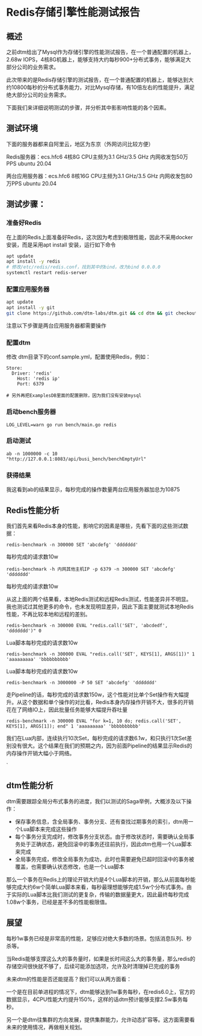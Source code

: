 # Redis存储引擎性能测试报告

## 概述
之前dtm给出了Mysql作为存储引擎的性能测试报告，在一个普通配置的机器上，2.68w IOPS，4核8G机器上，能够支持大约每秒900+分布式事务，能够满足大部分公司的业务需求。

此次带来的是Redis存储引擎的测试报告，在一个普通配置的机器上，能够达到大约10800每秒的分布式事务能力，对比Mysql存储，有10倍左右的性能提升，满足绝大部分公司的业务需求。

下面我们来详细说明测试的步骤，并分析其中影影响性能的各个因素。

## 测试环境
下面的服务器都来自阿里云，地区为东京（外网访问比较方便）

Redis服务器：ecs.hfc6 4核8G CPU主频为3.1 GHz/3.5 GHz 内网收发包50万PPS ubuntu 20.04

两台应用服务器：ecs.hfc6 8核16G CPU主频为3.1 GHz/3.5 GHz 内网收发包80万PPS ubuntu 20.04

## 测试步骤：

### 准备好Redis
在上面的Redis上面准备好Redis，这次因为考虑到极限性能，因此不采用docker安装，而是采用apt install 安装，运行如下命令
``` bash
apt update
apt install -y redis
# 修改/etc/redis/redis.conf，找到其中的bind，改为bind 0.0.0.0
systemctl restart redis-server
```

### 配置应用服务器
``` bash
apt update
apt install -y git
git clone https://github.com/dtm-labs/dtm.git && cd dtm && git checkout alpha && cd bench && make
```

注意以下步骤是两台应用服务器都需要操作

### 配置dtm
修改 dtm目录下的conf.sample.yml，配置使用Redis，例如：
```
Store:
  Driver: 'redis'
	Host: 'redis ip'
	Port: 6379

# 另外再把ExamplesDB里面的配置删除，因为我们没有安装mysql
```

### 启动bench服务器
`
LOG_LEVEL=warn go run bench/main.go redis
`

### 启动测试
`
ab -n 1000000 -c 10 "http://127.0.0.1:8083/api/busi_bench/benchEmptyUrl"
`

### 获得结果

我这看到ab的结果显示，每秒完成的操作数量两台应用服务器加总为10875

## Redis性能分析
我们首先来看Redis本身的性能，影响它的因素是哪些，先看下面的这些测试数据：

`
redis-benchmark -n 300000 SET 'abcdefg' 'ddddddd'
`

每秒完成的请求数10w

`
redis-benchmark -h 内网其他主机IP -p 6379 -n 300000 SET 'abcdefg' 'ddddddd'
`

每秒完成的请求数10w

从这上面的两个结果看，本地Redis测试和远程Redis测试，性能差异并不明显。我也测试过其他更多的命令，也未发现明显差异，因此下面主要就测试本地Redis性能，不再比较本地和远程的差别。

`
redis-benchmark -n 300000 EVAL "redis.call('SET', 'abcdedf', 'ddddddd')" 0
`

Lua脚本每秒完成的请求数10w

`
redis-benchmark -n 300000 EVAL "redis.call('SET', KEYS[1], ARGS[1])" 1 'aaaaaaaaa' 'bbbbbbbbbb'
`

Lua脚本每秒完成的请求数10w

`
redis-benchmark -n 3000000 -P 50 SET 'abcdefg' 'ddddddd'
`

走Pipeline的话，每秒完成的请求数150w，这个性能对比单个Set操作有大幅提升。从这个数据和单个操作的对比看，Redis本身内存操作开销不大，很多的开销花在了网络IO上，因此批量任务能够大幅提升吞吐量

`
redis-benchmark -n 300000 EVAL "for k=1, 10 do; redis.call('SET', KEYS[1], ARGS[1]); end" 1 'aaaaaaaaa' 'bbbbbbbbbb'
`

我们在Lua内部，连续执行10次Set，每秒完成的请求数6.1w，和只执行1次Set差别没有很大。这个结果在我们的预期之内，因为前面Pipeline的结果显示Redis的内存操作开销大幅小于网络。

`
## dtm性能分析
dtm需要跟踪全局分布式事务的进度，我们以测试的Saga举例，大概涉及以下操作：
- 保存事务信息，含全局事务、事务分支、还有查找过期事务的索引，dtm用一个Lua脚本来完成这些操作
- 每个事务分支完成时，修改事务分支状态。由于修改状态时，需要确认全局事务处于正确状态，避免回滚中的事务还往前执行，因此dtm也用一个Lua脚本来完成
- 全局事务完成，修改全局事务为成功，此时也需要避免已超时回滚中的事务被覆盖，也需要确认状态修改，也是一个Lua脚本

那么一个事务在Redis上的理论开销大约是4个Lua脚本的开销，那么从前面每秒能够完成大约6w个简单Lua脚本来看，每秒最理想能够完成1.5w个分布式事务。由于实际的Lua脚本比我们测试的更复杂，传输的数据量更大，因此最终每秒完成1.08w个事务，已经是差不多的性能极限值。

## 展望
每秒1w事务已经是非常高的性能，足够应对绝大多数的场景。包括消息队列、秒杀等。

当Redis能够支撑这么大的事务量时，如果是长时间这么大的事务量，那么redis的存储空间很快就不够了，后续可能添加选项，允许及时清理掉已完成的事务

未来dtm的性能是否还能提高？我们可以从两方面看：

一个是在目前单进程的情况下，dtm能够达到1w事务每秒，在redis6.0上，官方的数据显示，4CPU性能大约提升150%，这样的话dtm预计能够支撑2.5w事务每秒。

另一个是dtm往集群的方向发展，提供集群能力，允许动态扩容等。这方面需要看未来的使用情况，再做相关规划。

